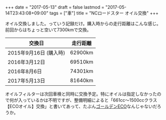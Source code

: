+++
date = "2017-05-13"
draft = false
lastmod = "2017-05-14T23:43:08+09:00"
tags = ["車"]
title = "NCロードスター オイル交換"
+++

オイル交換しました。っていう記録だけ。購入時からの走行距離はこんな感じ。前回からはちょっと空いて7300kmで交換。

|交換日|走行距離|
|-|-|
|2015年9月16日 (購入時)|62900km|
|2016年3月12日|69510km|
|2016年8月6日|74301km|
|2017年5月13日|81640km|

オイルフィルターは次回車検と同時に交換予定。特にオイルは指定しなかったので何が入っているかは不明ですが、整備明細によると「661cc〜1500ccクラス【ECOオイル】交換」と書いてあって、たぶん[ゴールデンECO](http://www.mazda.co.jp/carlife/service/parts/detail/oil/lineup/golden-eco/)なんじゃないだろうか。

